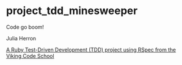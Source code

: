 # project_tdd_minesweeper
Code go boom!

Julia Herron

[A Ruby Test-Driven Development (TDD) project using RSpec from the Viking Code School](http://www.vikingcodeschool.com)
